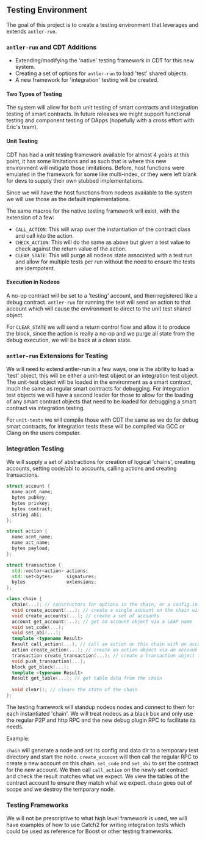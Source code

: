 ## Testing Environment
The goal of this project is to create a testing environment that leverages and extends `antler-run`.


### `antler-run` and CDT Additions
- Extending/modifying the 'native' testing framework in CDT for this new system.
- Creating a set of options for `antler-run` to load 'test' shared objects.
- A new framework for 'integration' testing will be created.


#### Two Types of Testing
The system will allow for both unit testing of smart contracts and integration testing of smart contracts.  In future releases we might support functional testing and component testing of DApps (hopefully with a cross effort with Eric's team).

#### Unit Testing
CDT has had a unit testing framework available for almost 4 years at this point, it has some limitations and as such that is where this new environment will mitigate those limitations.  Before, host functions were emulated in the framework for some like multi-index, or they were left blank for devs to supply their own stubbed implementations.

Since we will have the host functions from nodeos available to the system we will use those as the default implementations.

The same macros for the native testing framework will exist, with the extension of a few:
- `CALL_ACTION`: This will wrap over the instantiation of the contract class and call into the action.
- `CHECK_ACTION`: This will do the same as above but given a test value to check against the return value of the action.
- `CLEAR_STATE`: This will purge all nodeos state associated with a test run and allow for multiple tests per run without the need to ensure the tests are idempotent.

#### Execution in Nodeos
A no-op contract will be set to a 'testing' account, and then registered like a debug contract.  `antler-run` for running the test will send an action to that account which will cause the environment to direct to the unit test shared object.

For `CLEAR_STATE` we will send a return control flow and allow it to produce the block, since the action is really a no-op and we purge all state from the debug execution, we will be back at a clean state.


### `antler-run` Extensions for Testing
We will need to extend antler-run in a few ways, one is the ability to load a 'test' object, this will be either a unit-test object or an integration test object.  The unit-test object will be loaded in the environment as a smart contract, much the same as regular smart contracts for debugging. For integration test objects we will have a second loader for those to allow for the loading of any smart contract objects that need to be loaded for debugging a smart contract via integration testing.

For `unit-tests` we will compile those with CDT the same as we do for debug smart contracts, for integration tests these will be compiled via GCC or Clang on the users computer.

### Integration Testing
We will supply a set of abstractions for creation of logical 'chains', creating accounts, setting code/abi to accounts, calling actions and creating transactions.

```C++
struct account {
  name acnt_name;
  bytes pubkey;
  bytes privkey;
  bytes contract;
  string abi;
};

struct action {
  name acnt_name;
  name act_name;
  bytes payload;
};

struct transaction {
  std::vector<action> actions;
  std::set<bytes>     signatures;
  bytes               extensions;
};

class chain {
  chain(...); // constructors for options in the chain, or a config.ini
  void create_account(...); // create a single account on the chain with optional keys
  void create_accounts(...); // create a set of accounts
  account get_account(...); // get an account object via a LEAP name
  void set_code(...);
  void set_abi(...);
  template <typename Result>
  Result call_action(...); // call an action on this chain with an account, action name and payload
  action create_action(...); // create an action object via an account name, action name and payload
  transaction create_transaction(...); // create a transaction object to push to the chain from a list of actions and an optional signer
  void push_transaction(...);
  block get_block(...);
  template <typename Result>
  Result get_table(...); // get table data from the chain
  
  void clear(); // clears the state of the chain
};

```

The testing framework will standup nodeos nodes and connect to them for each instantiated 'chain'.  We will treat nodeos as a black box and only use the regular P2P and http RPC and the new debug plugin RPC to facilitate its needs.

Example:

`chain` will generate a node and set its config and data dir to a temporary test directory and start the node.  `create_account` will then call the regular RPC to create a new account on this chain. `set_code` and `set_abi` to set the contract for the new account.  We then call `call_action` on the newly set contract and check the result matches what we expect. We view the tables of the contract account to ensure they match what we expect. `chain` goes out of scope and we destroy the temporary node.

### Testing Frameworks
We will not be prescriptive to what high level framework is used, we will have examples of how to use Catch2 for writing integration tests which could be used as reference for Boost or other testing frameworks.